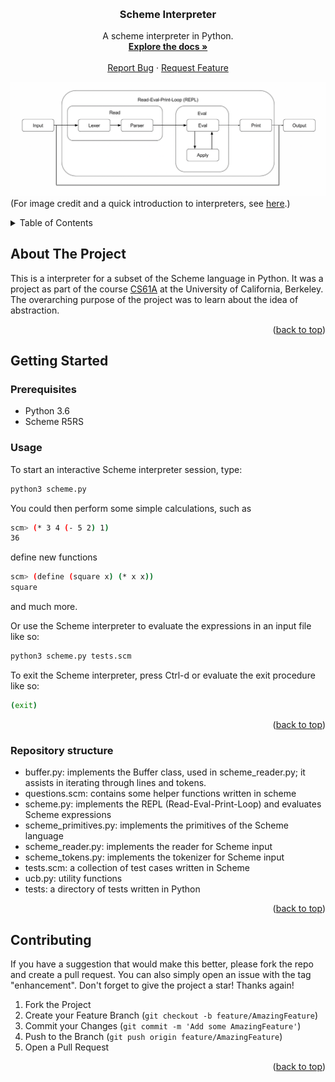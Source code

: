 <!-- Improved compatibility of back to top link: See: https://github.com/othneildrew/Best-README-Template/pull/73 -->
<a name="readme-top"></a>


<!-- PROJECT SHIELDS -->
<!--
*** I'm using markdown "reference style" links for readability.
*** Reference links are enclosed in brackets [ ] instead of parentheses ( ).
*** See the bottom of this document for the declaration of the reference variables
*** for contributors-url, forks-url, etc. This is an optional, concise syntax you may use.
*** https://www.markdownguide.org/basic-syntax/#reference-style-links

[![Contributors][contributors-shield]][contributors-url]
[![Forks][forks-shield]][forks-url]
[![Stargazers][stars-shield]][stars-url]
[![Issues][issues-shield]][issues-url]
[![MIT License][license-shield]][license-url]
[![LinkedIn][linkedin-shield]][linkedin-url]
-->


<!-- PROJECT LOGO -->
<br />
<div align="center">

<h3 align="center">Scheme Interpreter</h3>

  <p align="center">
    A scheme interpreter in Python.
    <br />
    <a href="https://github.com/simondoebele/scheme-interpreter"><strong>Explore the docs »</strong></a>
    <br />
    <br />
    <a href="https://github.com/simondoebele/scheme-interpreter/issues">Report Bug</a>
    ·
    <a href="https://github.com/simondoebele/scheme-interpreter/issues">Request Feature</a>
  </p>
</div>

![REPL](./images/REPL.png)
(For image credit and a quick introduction to interpreters, see [here](http://alex.stennet.com/interpreters.html).)


<!-- TABLE OF CONTENTS -->
<details>
  <summary>Table of Contents</summary>
  <ol>
    <li>
      <a href="#about-the-project">About The Project</a>
    </li>
    <li>
      <a href="#getting-started">Getting Started</a>
      <ul>
        <li><a href="#prerequisites">Prerequisites</a></li>
        <li><a href="#usage">Usage</a></li>
        <li><a href="#structure">Repository Structure</a></li>
      </ul>
    </li>
    <li><a href="#contributing">Contributing</a></li>
    <!-- <li><a href="#acknowledgments">Acknowledgments</a></li> -->
  </ol>
</details>



<!-- ABOUT THE PROJECT -->
## About The Project

This is a interpreter for a subset of the Scheme language in Python. It was a project as part of the course [CS61A](https://inst.eecs.berkeley.edu/~cs61a/fa17/proj/scheme/#details-of-scheme) at the University of California, Berkeley. The overarching purpose of the project was to learn about the idea of abstraction.


<p align="right">(<a href="#readme-top">back to top</a>)</p>




<!-- GETTING STARTED -->
## Getting Started

### Prerequisites

* Python 3.6
* Scheme R5RS


<!-- USAGE EXAMPLES -->
### Usage

To start an interactive Scheme interpreter session, type:
   ```sh
   python3 scheme.py
   ```

You could then perform some simple calculations, such as
   ```sh
   scm> (* 3 4 (- 5 2) 1)
   36
   ```
define new functions
   ```sh
   scm> (define (square x) (* x x))
   square
   ```
and much more.

Or use the Scheme interpreter to evaluate the expressions in an input file like so:
   ```sh
   python3 scheme.py tests.scm
   ```

To exit the Scheme interpreter, press Ctrl-d or evaluate the exit procedure like so:
   ```sh
   (exit)
   ```


<p align="right">(<a href="#readme-top">back to top</a>)</p>



<!-- Repository Structure -->
### Repository structure

- buffer.py: implements the Buffer class, used in scheme_reader.py; it assists in iterating through lines and tokens.
- questions.scm: contains some helper functions written in scheme
- scheme.py: implements the REPL (Read-Eval-Print-Loop) and evaluates Scheme expressions
- scheme_primitives.py: implements the primitives of the Scheme language
- scheme_reader.py: implements the reader for Scheme input
- scheme_tokens.py: implements the tokenizer for Scheme input
- tests.scm: a collection of test cases written in Scheme
- ucb.py: utility functions
- tests: a directory of tests written in Python


<p align="right">(<a href="#readme-top">back to top</a>)</p>



<!-- CONTRIBUTING -->
## Contributing

If you have a suggestion that would make this better, please fork the repo and create a pull request. You can also simply open an issue with the tag "enhancement".
Don't forget to give the project a star! Thanks again!

1. Fork the Project
2. Create your Feature Branch (`git checkout -b feature/AmazingFeature`)
3. Commit your Changes (`git commit -m 'Add some AmazingFeature'`)
4. Push to the Branch (`git push origin feature/AmazingFeature`)
5. Open a Pull Request

<p align="right">(<a href="#readme-top">back to top</a>)</p>





<!-- ACKNOWLEDGMENTS 
## Acknowledgments

* []() https://github.com/othneildrew/Best-README-Template/
* []()
* []()


<p align="right">(<a href="#readme-top">back to top</a>)</p>
-->


<!-- MARKDOWN LINKS & IMAGES -->
<!-- https://www.markdownguide.org/basic-syntax/#reference-style-links -->
[contributors-shield]: https://img.shields.io/github/contributors/github_username/repo_name.svg?style=for-the-badge
[contributors-url]: https://github.com/github_username/repo_name/graphs/contributors
[forks-shield]: https://img.shields.io/github/forks/github_username/repo_name.svg?style=for-the-badge
[forks-url]: https://github.com/github_username/repo_name/network/members
[stars-shield]: https://img.shields.io/github/stars/github_username/repo_name.svg?style=for-the-badge
[stars-url]: https://github.com/github_username/repo_name/stargazers
[issues-shield]: https://img.shields.io/github/issues/github_username/repo_name.svg?style=for-the-badge
[issues-url]: https://github.com/github_username/repo_name/issues
[license-shield]: https://img.shields.io/github/license/github_username/repo_name.svg?style=for-the-badge
[license-url]: https://github.com/github_username/repo_name/blob/master/LICENSE.txt
[linkedin-shield]: https://img.shields.io/badge/-LinkedIn-black.svg?style=for-the-badge&logo=linkedin&colorB=555
[linkedin-url]: https://linkedin.com/in/linkedin_username
[product-screenshot]: images/screenshot.png
[Next.js]: https://img.shields.io/badge/next.js-000000?style=for-the-badge&logo=nextdotjs&logoColor=white
[Next-url]: https://nextjs.org/
[React.js]: https://img.shields.io/badge/React-20232A?style=for-the-badge&logo=react&logoColor=61DAFB
[React-url]: https://reactjs.org/
[Vue.js]: https://img.shields.io/badge/Vue.js-35495E?style=for-the-badge&logo=vuedotjs&logoColor=4FC08D
[Vue-url]: https://vuejs.org/
[Angular.io]: https://img.shields.io/badge/Angular-DD0031?style=for-the-badge&logo=angular&logoColor=white
[Angular-url]: https://angular.io/
[Svelte.dev]: https://img.shields.io/badge/Svelte-4A4A55?style=for-the-badge&logo=svelte&logoColor=FF3E00
[Svelte-url]: https://svelte.dev/
[Laravel.com]: https://img.shields.io/badge/Laravel-FF2D20?style=for-the-badge&logo=laravel&logoColor=white
[Laravel-url]: https://laravel.com
[Bootstrap.com]: https://img.shields.io/badge/Bootstrap-563D7C?style=for-the-badge&logo=bootstrap&logoColor=white
[Bootstrap-url]: https://getbootstrap.com
[JQuery.com]: https://img.shields.io/badge/jQuery-0769AD?style=for-the-badge&logo=jquery&logoColor=white
[JQuery-url]: https://jquery.com 
